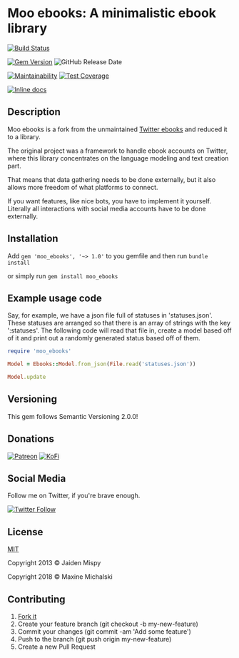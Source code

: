 # Moo ebooks: A minimalistic ebook library

[![Build Status](https://travis-ci.org/maxine-red/moo_ebooks.svg?branch=master)](https://travis-ci.org/maxine-red/moo_ebooks)

[![Gem Version](https://img.shields.io/gem/v/moo_ebooks.svg)](https://rubygems.org/gems/moo_ebooks)
![GitHub Release Date](https://img.shields.io/github/release-date/maxine-red/moo_ebooks.svg)

[![Maintainability](https://api.codeclimate.com/v1/badges/f4a14dd96b3554e7f633/maintainability)](https://codeclimate.com/github/maxine-red/moo_ebooks/maintainability)
[![Test Coverage](https://api.codeclimate.com/v1/badges/f4a14dd96b3554e7f633/test_coverage)](https://codeclimate.com/github/maxine-red/moo_ebooks/test_coverage)

[![Inline docs](http://inch-ci.org/github/maxine-red/moo_ebooks.svg)](http://inch-ci.org/github/maxine-red/moo_ebooks)

## Description

Moo ebooks is a fork from the unmaintained 
[Twitter ebooks](https://github.com/mispy/twitter_ebooks) and reduced it to a
library.

The original project was a framework to handle ebook accounts on Twitter, where
this library concentrates on the language modeling and text creation part.

That means that data gathering needs to be done externally, but it also allows
more freedom of what platforms to connect.

If you want features, like nice bots, you have to implement it yourself.
Literally all interactions with social media accounts have to be done
externally.

## Installation

Add `gem 'moo_ebooks', '~> 1.0'` to you gemfile and then run `bundle install`

or simply run `gem install moo_ebooks`

## Example usage code

Say, for example, we have a json file full of statuses in 'statuses.json'. These statuses are arranged so that there is an array of strings with the key ':statuses'. The following code will read that file in, create a model based off of it and print out a randomly generated status based off of them.

``` ruby
require 'moo_ebooks'

Model = Ebooks::Model.from_json(File.read('statuses.json'))

Model.update
```

## Versioning

This gem follows Semantic Versioning 2.0.0!


## Donations

[![Patreon](https://img.shields.io/badge/Patreon-donate-orange.svg)](https://www.patreon.com/maxine_red)
[![KoFi](https://img.shields.io/badge/KoFi-donate-blue.svg)](https://ko-fi.com/maxinered)

## Social Media

Follow me on Twitter, if you're brave enough.

[![Twitter Follow](https://img.shields.io/twitter/follow/maxine_red.svg?style=social&logo=twitter&label=Follow)](https://twitter.com/maxine_red)

## License

[MIT](https://github.com/maxine-red/moo_ebooks/blob/master/LICENSE)

Copyright 2013 :copyright: Jaiden Mispy

Copyright 2018 :copyright: Maxine Michalski

## Contributing

1. [Fork it](https://github.com/maxine-red/moo_ebooks/fork)
1. Create your feature branch (git checkout -b my-new-feature)
1. Commit your changes (git commit -am 'Add some feature')
1. Push to the branch (git push origin my-new-feature)
1. Create a new Pull Request
